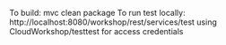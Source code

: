 To build: mvc clean package
To run test locally: http://localhost:8080/workshop/rest/services/test using CloudWorkshop/testtest for access credentials
